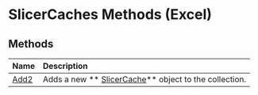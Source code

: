 
# SlicerCaches Methods (Excel)

## Methods



|**Name**|**Description**|
|:-----|:-----|
| [Add2](8d6f1099-e1ea-d157-8e64-1a9956b77c1b.md)|Adds a new  ** [SlicerCache](6e6533e3-0503-a1d3-9ecd-f7997233565f.md)** object to the collection.|
